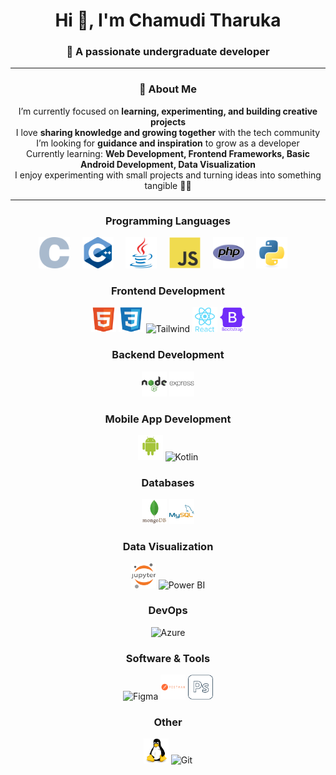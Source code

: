 <div align="center">
<h1 align="center">  Hi 👋, I'm Chamudi Tharuka</h1>
<h3 align="center">🌸 A passionate undergraduate developer</h3>

---
### 🔭 About Me
I’m currently focused on **learning, experimenting, and building creative projects**  
I love **sharing knowledge and growing together** with the tech community  
I’m looking for **guidance and inspiration** to grow as a developer  
Currently learning: **Web Development, Frontend Frameworks, Basic Android Development, Data Visualization**  
I enjoy experimenting with small projects and turning ideas into something tangible 🌱💫

---

###  Programming Languages

  <img src="https://raw.githubusercontent.com/devicons/devicon/master/icons/c/c-original.svg" alt="C" width="50" height="50" /> &nbsp;&nbsp;&nbsp;
  <img src="https://raw.githubusercontent.com/devicons/devicon/master/icons/cplusplus/cplusplus-original.svg" alt="C++" width="50" height="50"/> &nbsp;&nbsp;&nbsp;
  <img src="https://raw.githubusercontent.com/devicons/devicon/master/icons/java/java-original.svg" alt="Java" width="50" height="50"/> &nbsp;&nbsp;&nbsp;
  <img src="https://raw.githubusercontent.com/devicons/devicon/master/icons/javascript/javascript-original.svg" alt="JavaScript" width="50" height="50"/> &nbsp;&nbsp;&nbsp;
  <img src="https://raw.githubusercontent.com/devicons/devicon/master/icons/php/php-original.svg" alt="PHP" width="50" height="50"/> &nbsp;&nbsp;&nbsp;
  <img src="https://raw.githubusercontent.com/devicons/devicon/master/icons/python/python-original.svg" alt="Python" width="50" height="50"/> &nbsp;&nbsp;&nbsp;


###  Frontend Development
<p>
  <img src="https://raw.githubusercontent.com/devicons/devicon/master/icons/html5/html5-original.svg" alt="HTML5" width="40" height="40"/>
  <img src="https://raw.githubusercontent.com/devicons/devicon/master/icons/css3/css3-original.svg" alt="CSS3" width="40" height="40"/>
  <img src="https://www.vectorlogo.zone/logos/tailwindcss/tailwindcss-icon.svg" alt="Tailwind" width="40" height="40"/>
  <img src="https://raw.githubusercontent.com/devicons/devicon/master/icons/react/react-original-wordmark.svg" alt="React" width="40" height="40"/>
  <img src="https://raw.githubusercontent.com/devicons/devicon/master/icons/bootstrap/bootstrap-plain-wordmark.svg" alt="Bootstrap" width="40" height="40"/>
</p>

###  Backend Development
<p>
  <img src="https://raw.githubusercontent.com/devicons/devicon/master/icons/nodejs/nodejs-original-wordmark.svg" alt="NodeJS" width="40" height="40"/>
  <img src="https://raw.githubusercontent.com/devicons/devicon/master/icons/express/express-original-wordmark.svg" alt="Express" width="40" height="40"/>
</p>

###  Mobile App Development
<p>
  <img src="https://raw.githubusercontent.com/devicons/devicon/master/icons/android/android-original-wordmark.svg" alt="Android" width="40" height="40"/>
  <img src="https://www.vectorlogo.zone/logos/kotlinlang/kotlinlang-icon.svg" alt="Kotlin" width="40" height="40"/>
</p>

###  Databases
<p>
  <img src="https://raw.githubusercontent.com/devicons/devicon/master/icons/mongodb/mongodb-original-wordmark.svg" alt="MongoDB" width="40" height="40"/>
  <img src="https://raw.githubusercontent.com/devicons/devicon/master/icons/mysql/mysql-original-wordmark.svg" alt="MySQL" width="40" height="40"/>
</p>

###  Data Visualization
<p>
  <img src="https://raw.githubusercontent.com/devicons/devicon/master/icons/jupyter/jupyter-original-wordmark.svg" alt="Jupyter Notebook" width="40" height="40"/>
  <img src="https://www.vectorlogo.zone/logos/microsoft_powerbi/microsoft_powerbi-icon.svg" alt="Power BI" width="40" height="40"/>
</p>

###  DevOps
<p>
  <img src="https://www.vectorlogo.zone/logos/microsoft_azure/microsoft_azure-icon.svg" alt="Azure" width="40" height="40"/>
</p>

###  Software & Tools
<p>
  <img src="https://www.vectorlogo.zone/logos/figma/figma-icon.svg" alt="Figma" width="40" height="40"/>
  <img src="https://raw.githubusercontent.com/devicons/devicon/master/icons/postman/postman-original-wordmark.svg" alt="Postman" width="40" height="40"/>
  <img src="https://raw.githubusercontent.com/devicons/devicon/master/icons/photoshop/photoshop-line.svg" alt="Photoshop" width="40" height="40"/>
</p>

###  Other
<p>
  <img src="https://raw.githubusercontent.com/devicons/devicon/master/icons/linux/linux-original.svg" alt="Linux" width="40" height="40"/>
  <img src="https://www.vectorlogo.zone/logos/git-scm/git-scm-icon.svg" alt="Git" width="40" height="40"/>
</p>

</div>
